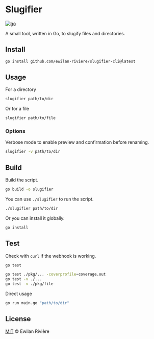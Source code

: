 # Slugifier

[![go][go-version-src]][go-version-href]

A small tool, written in Go, to slugify files and directories.

## Install

```bash
go install github.com/ewilan-riviere/slugifier-cli@latest
```

## Usage

For a directory

```bash
slugifier path/to/dir
```

Or for a file

```bash
slugifier path/to/file
```

### Options

Verbose mode to enable preview and confirmation before renaming.

```bash
slugifier -v path/to/dir
```

## Build

Build the script.

```bash
go build -o slugifier
```

You can use `./slugifier` to run the script.

```bash
./slugifier path/to/dir
```

Or you can install it globally.

```bash
go install
```

## Test

Check with `curl` if the webhook is working.

```bash
go test
```

```bash
go test ./pkg/... -coverprofile=coverage.out
go test -v ./...
go test -v ./pkg/file
```

Direct usage

```bash
go run main.go "path/to/dir"
```

## License

[MIT](LICENSE) © Ewilan Rivière

[go-version-src]: https://img.shields.io/static/v1?style=flat-square&label=Go&message=v1.21&color=00ADD8&logo=go&logoColor=ffffff&labelColor=18181b
[go-version-href]: https://go.dev/
